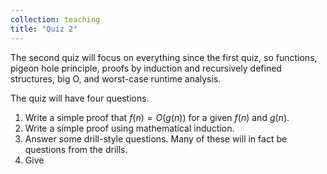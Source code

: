 ```yaml
---
collection: teaching
title: "Quiz 2"
---
```


The second quiz
will focus on everything since the first quiz, so functions, pigeon hole
principle, proofs by induction and recursively defined structures, big O, and
worst-case runtime analysis.

The quiz will have four questions.
1. Write a simple proof that $f(n)=O(g(n))$ for a given $f(n)$ and $g(n)$.
2. Write a simple proof using mathematical induction.
3. Answer some drill-style questions. Many of these will in fact be questions from the
   drills.
4. Give
